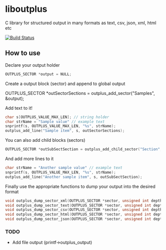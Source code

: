 liboutplus
==========

C library for structured output in many formats as text, csv, json, xml, html etc 

[![Build Status](https://travis-ci.org/jseidl/liboutplus.png)](https://travis-ci.org/jseidl/liboutplus)


How to use
-------------
Declare your output holder

```c
OUTPLUS_SECTOR *output = NULL;
```

Create a output block (sector) and append to global output

OUTPLUS_SECTOR *outSectorSections = outplus_add_sector("Samples", &output);


Add text to it!

```c
char s[OUTPLUS_VALUE_MAX_LEN]; // string holder
char strName = "Sample value" // example text
snprintf(s, OUTPLUS_VALUE_MAX_LEN, "%s", strName);
outplus_add_line("Sample item", s, outSectorSections);
```


You can also add child blocks (sectors)

```c
OUTPLUS_SECTOR *outSubSectSection = outplus_add_child_sector("Section", &outSectorSections);
```

And add more lines to it

```c
char strName = "Another sample value" // example text
snprintf(s, OUTPLUS_VALUE_MAX_LEN, "%s", strName);
outplus_add_line("Another sample item", s, outSubSectSection);
```


Finally use the appropriate functions to dump your output into the desired format

```c
void outplus_dump_sector_xml(OUTPLUS_SECTOR *sector, unsigned int depth);
void outplus_dump_sector_text(OUTPLUS_SECTOR *sector, unsigned int depth);
void outplus_dump_sector_csv(OUTPLUS_SECTOR *sector, unsigned int depth);
void outplus_dump_sector_html(OUTPLUS_SECTOR *sector, unsigned int depth);
void outplus_dump_sector_json(OUTPLUS_SECTOR *sector, unsigned int depth);
```


### TODO ###
* Add file output (printf->outplus_output)

